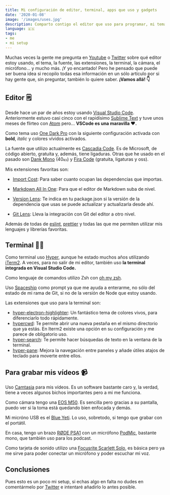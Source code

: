 ```yaml
---
title: Mi configuración de editor, terminal, apps que uso y gadgets
date: '2020-01-08'
image: '/images/uses.jpg'
description: Comparto contigo el editor que uso para programar, mi tema, mi fuente favorita, la terminal que me sirve además de todas las apps de mi sistema operativo y todos los cachivaches que me ayudan en mi día a día.
language: 🇪🇸
tags:
- me
- mi setup
---
```


Muchas veces la gente me pregunta en [Youtube](http://youtube.com/midudev) o [Twitter](https://twitter.com/midudev) sobre qué editor estoy usando, el tema, la fuente, las extensiones, la terminal, la cámara, el micrófono... y mucho más. ¡Y yo encantado! Pero he pensado que puede ser buena idea si recopilo todas esa información en un sólo artículo por si hay gente que, sin preguntar, también lo quiere saber. **¡Vamos allá! 👇**

## Editor 🗒

Desde hace un par de años estoy usando [Visual Studio Code](https://code.visualstudio.com/). Anteriormente estuvo casi cinco con el rapidísimo [Sublime Text](https://www.sublimetext.com/) y tuve unos meses de flirteo con [Atom](https://atom.io/) pero... **VSCode es una maravilla ♥️.**

Como tema uso [One Dark Pro](https://marketplace.visualstudio.com/items?itemName=zhuangtongfa.Material-theme) con la siguiente configuración activada con **bold**, *italic* y colores vívidos activados.

La fuente que utilizo actualmente es [Cascadia Code](https://github.com/microsoft/cascadia-code). Es de Microsoft, de código abierto, gratuita y, además, tiene ligaduras. Otras que he usado en el pasado son [Dank Mono](https://dank.sh/) (40💷) y [Fira Code](https://github.com/tonsky/FiraCode) (gratuita, ligaturas y oss).

Mis extensiones favoritas son:

* [Import Cost](https://marketplace.visualstudio.com/items?itemName=wix.vscode-import-cost): Para saber cuanto ocupan las dependencias que importas.

* [Markdown All In One](https://marketplace.visualstudio.com/items?itemName=yzhang.markdown-all-in-one): Para que el editor de Markdown suba de nivel.

* [Version Lens](https://marketplace.visualstudio.com/items?itemName=pflannery.vscode-versionlens): Te indica en tu package.json si la versión de la dependencia que usas se puede actualizar y actualizarla desde ahí.

* [Git Lens](https://marketplace.visualstudio.com/items?itemName=eamodio.gitlens): Lleva la integración con Git del editor a otro nivel.

Además de todas de [eslint](https://marketplace.visualstudio.com/items?itemName=dbaeumer.vscode-eslint), [prettier](https://marketplace.visualstudio.com/items?itemName=esbenp.prettier-vscode) y todas las que me permiten utilizar mis lenguajes y librerías favoritas.

## Terminal 👨‍💻

Como terminal uso [Hyper](https://hyper.is/), aunque he estado muchos años utilizando [iTerm2](https://iterm2.com/). A veces, para no salir de mi editor, también uso **la terminal integrada en Visual Studio Code.**

Como lenguaje de comandos utilizo Zsh con [oh my zsh](https://ohmyz.sh/).

Uso [Spaceship](https://github.com/denysdovhan/spaceship-prompt) como prompt ya que me ayuda a enterarme, no sólo del estado de mi rama de Git, si no de la versión de Node que estoy usando.

Las extensiones que uso para la terminal son:

* [hyper-electron-highlighter](https://github.com/mikemcbride/hyper-electron-highlighter#readme): Un fantástico tema de colores vivos, para diferenciarlo todo rápidamente.
* [hypercwd](https://github.com/hharnisc/hypercwd): Te permite abrir una nueva pestaña en el mismo directorio que ya estás. En Iterm2 existe una opción en su configuración y me parece de obligatorio uso.
* [hyper-search](https://www.npmjs.com/package/hyper-search): Te permite hacer búsquedas de texto en la ventana de la terminal.
* [hyper-pane](https://www.npmjs.com/package/hyper-pane): Mejora la navegación entre paneles y añade útiles atajos de teclado para moverte entre ellos.

## Para grabar mis vídeos 📹

Uso [Camtasia](https://www.techsmith.com/video-editor.html) para mis vídeos. Es un software bastante caro y, la verdad, tiene a veces algunos bichos importantes pero a mi me funciona.

Como cámara tengo una [EOS M50](https://www.canon.es/cameras/eos-m50/). Es sencilla pero gracias a su pantalla, puedo ver si la toma está quedando bien enfocada y demás.

Mi micróno USB es el [Blue Yeti](https://www.bluedesigns.es/products/yeti/). Lo uso, sobretodo, si tengo que grabar con el portátil.

En casa, tengo un brazo [RØDE PSA1](http://www.rode.com/accessories/psa1) con un micrófono [PodMic](http://www.rode.com/microphones/podmic), bastante mono, que también uso para los podcast.

Como tarjeta de sonido utilizo una [Focusrite Scarlett Solo](https://focusrite.com/en/usb-audio-interface/scarlett/scarlett-solo), es básica pero ya me sirve para poder conectar un micrófono y poder escuchar mi voz.

## Conclusiones

Pues esto es un poco mi setup, si echas algo en falta no dudes en comentármelo por [Twitter](https://twitter.com/midudev) e intentaré añadirlo lo antes posible.

 
